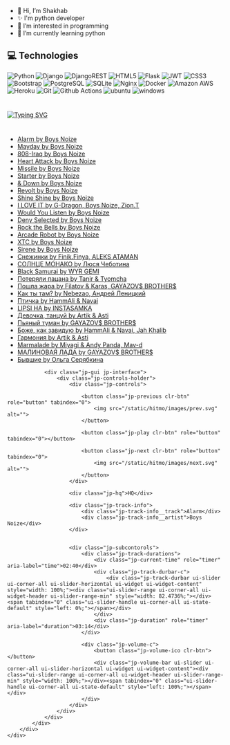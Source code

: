 - 👋 Hi, I’m Shakhab
- ✨ I'm python developer
- 👀 I’m interested in programming
- 🌱 I’m currently learning python

## :computer: Technologies
![Python](https://img.shields.io/badge/-Python-8fcfd1?style=flat&logo=Python)
![Django](https://img.shields.io/badge/Django-092E20?style=flat&logo=django&logoColor=white)
![DjangoREST](https://img.shields.io/badge/Django-REST-ff1709?style=flat&logo=django&logoColor=white&color=ff1709&labelColor=gray)
![HTML5](https://img.shields.io/badge/-HTML5-E34F26?style=flat&logo=html5&logoColor=white)
![Flask](https://img.shields.io/badge/flask-%23000.svg?style=for-the-badge&logo=flask&logoColor=white)
![JWT](https://img.shields.io/badge/JWT-black?style=for-the-badge&logo=JSON%20web%20tokens)
![CSS3](https://img.shields.io/badge/CSS3-%231572B6.svg?style=flat&logo=css3&logoColor=white)
![Bootstrap](https://img.shields.io/badge/-Bootstrap-563D7C?style=flat&logo=bootstrap)
![PostgreSQL](https://img.shields.io/badge/-PostgreSQL-blue?style=flat&logo=postgresql&logoColor=black)
![SQLite](https://img.shields.io/badge/sqlite-%2307405e.svg?style=for-the-badge&logo=sqlite&logoColor=white)
![Nginx](https://img.shields.io/badge/Nginx-%23009639.svg?style=flat&logo=nginx&logoColor=white)
![Docker](https://img.shields.io/badge/-Docker-336791?style=flat&logo=docker)
![Amazon AWS](https://img.shields.io/badge/Amazon%20AWS-232F3E?style=flat&logo=amazon-aws)
![Heroku](https://img.shields.io/badge/-Heroku-430098?style=flat&logo=heroku)
![Git](https://img.shields.io/badge/-Git-gray?style=flat&logo=git)
![Github Actions](https://img.shields.io/badge/-Github_Actions-2088FF?style=flat&logo=github-actions&logoColor=white)
![ubuntu](https://img.shields.io/badge/Ubuntu-E95420?style=for-the-badge&logo=ubuntu&logoColor=white)
![windows](https://img.shields.io/badge/Windows-0078D6?style=for-the-badge&logo=windows&logoColor=white)
#
[![Typing SVG](https://readme-typing-svg.herokuapp.com?font=Fira+Code&pause=1000&color=F01034&center=true&vCenter=true&multiline=true&width=1000&lines=Simple+is+better+than+complex)](https://git.io/typing-svg)
#
<div id="jp_container" class="jp-audio jp-state-looped" role="application" aria-label="media player">
        <div class="container">
            <div class="jp-type-playlist">
                <div class="jp-playlist">
                    <ul id="playlist" style="display: block;"><li class="jp-playlist-current" style="display: list-item;"><div><a href="javascript:;" class="jp-playlist-item-remove" style="display: none;">×</a><a href="javascript:;" class="jp-playlist-item jp-playlist-current" tabindex="0" data-id="track-id-47914320">Alarm <span class="jp-artist">by Boys Noize</span></a></div></li><li style="display: list-item;"><div><a href="javascript:;" class="jp-playlist-item-remove" style="display: none;">×</a><a href="javascript:;" class="jp-playlist-item" tabindex="0" data-id="track-id-48324643">Mayday <span class="jp-artist">by Boys Noize</span></a></div></li><li style="display: list-item;"><div><a href="javascript:;" class="jp-playlist-item-remove" style="display: none;">×</a><a href="javascript:;" class="jp-playlist-item" tabindex="0" data-id="track-id-58082921">808-Iraq <span class="jp-artist">by Boys Noize</span></a></div></li><li style="display: list-item;"><div><a href="javascript:;" class="jp-playlist-item-remove" style="display: none;">×</a><a href="javascript:;" class="jp-playlist-item" tabindex="0" data-id="track-id-48256495">Heart Attack <span class="jp-artist">by Boys Noize</span></a></div></li><li style="display: list-item;"><div><a href="javascript:;" class="jp-playlist-item-remove" style="display: none;">×</a><a href="javascript:;" class="jp-playlist-item" tabindex="0" data-id="track-id-53295603">Missile <span class="jp-artist">by Boys Noize</span></a></div></li><li style="display: list-item;"><div><a href="javascript:;" class="jp-playlist-item-remove" style="display: none;">×</a><a href="javascript:;" class="jp-playlist-item" tabindex="0" data-id="track-id-48256465">Starter <span class="jp-artist">by Boys Noize</span></a></div></li><li style="display: list-item;"><div><a href="javascript:;" class="jp-playlist-item-remove" style="display: none;">×</a><a href="javascript:;" class="jp-playlist-item" tabindex="0" data-id="track-id-48255413">&amp; Down <span class="jp-artist">by Boys Noize</span></a></div></li><li style="display: list-item;"><div><a href="javascript:;" class="jp-playlist-item-remove" style="display: none;">×</a><a href="javascript:;" class="jp-playlist-item" tabindex="0" data-id="track-id-48324651">Revolt <span class="jp-artist">by Boys Noize</span></a></div></li><li style="display: list-item;"><div><a href="javascript:;" class="jp-playlist-item-remove" style="display: none;">×</a><a href="javascript:;" class="jp-playlist-item" tabindex="0" data-id="track-id-48255435">Shine Shine <span class="jp-artist">by Boys Noize</span></a></div></li><li style="display: list-item;"><div><a href="javascript:;" class="jp-playlist-item-remove" style="display: none;">×</a><a href="javascript:;" class="jp-playlist-item" tabindex="0" data-id="track-id-53680795">I LOVE IT <span class="jp-artist">by G-Dragon, Boys Noize, Zion.T</span></a></div></li><li style="display: list-item;"><div><a href="javascript:;" class="jp-playlist-item-remove" style="display: none;">×</a><a href="javascript:;" class="jp-playlist-item" tabindex="0" data-id="track-id-48324649">Would You Listen <span class="jp-artist">by Boys Noize</span></a></div></li><li style="display: list-item;"><div><a href="javascript:;" class="jp-playlist-item-remove" style="display: none;">×</a><a href="javascript:;" class="jp-playlist-item" tabindex="0" data-id="track-id-48255433">Deny Selected <span class="jp-artist">by Boys Noize</span></a></div></li><li style="display: list-item;"><div><a href="javascript:;" class="jp-playlist-item-remove" style="display: none;">×</a><a href="javascript:;" class="jp-playlist-item" tabindex="0" data-id="track-id-48324645">Rock the Bells <span class="jp-artist">by Boys Noize</span></a></div></li><li style="display: list-item;"><div><a href="javascript:;" class="jp-playlist-item-remove" style="display: none;">×</a><a href="javascript:;" class="jp-playlist-item" tabindex="0" data-id="track-id-48255429">Arcade Robot <span class="jp-artist">by Boys Noize</span></a></div></li><li style="display: list-item;"><div><a href="javascript:;" class="jp-playlist-item-remove" style="display: none;">×</a><a href="javascript:;" class="jp-playlist-item" tabindex="0" data-id="track-id-53295601">XTC <span class="jp-artist">by Boys Noize</span></a></div></li><li style="display: list-item;"><div><a href="javascript:;" class="jp-playlist-item-remove" style="display: none;">×</a><a href="javascript:;" class="jp-playlist-item" tabindex="0" data-id="track-id-57314389">Sirene <span class="jp-artist">by Boys Noize</span></a></div></li><li style="display: list-item;"><div><a href="javascript:;" class="jp-playlist-item-remove" style="display: none;">×</a><a href="javascript:;" class="jp-playlist-item" tabindex="0" data-id="track-id-73461611">Снежинки <span class="jp-artist">by Finik.Finya, ALEKS ATAMAN</span></a></div></li><li style="display: list-item;"><div><a href="javascript:;" class="jp-playlist-item-remove" style="display: none;">×</a><a href="javascript:;" class="jp-playlist-item" tabindex="0" data-id="track-id-73236442">СОЛНЦЕ МОНАКО <span class="jp-artist">by Люся Чеботина</span></a></div></li><li style="display: list-item;"><div><a href="javascript:;" class="jp-playlist-item-remove" style="display: none;">×</a><a href="javascript:;" class="jp-playlist-item" tabindex="0" data-id="track-id-67944226">Black Samurai <span class="jp-artist">by WYR GEMI</span></a></div></li><li style="display: list-item;"><div><a href="javascript:;" class="jp-playlist-item-remove" style="display: none;">×</a><a href="javascript:;" class="jp-playlist-item" tabindex="0" data-id="track-id-73251527">Потеряли пацана <span class="jp-artist">by Tanir &amp; Tyomcha</span></a></div></li><li style="display: list-item;"><div><a href="javascript:;" class="jp-playlist-item-remove" style="display: none;">×</a><a href="javascript:;" class="jp-playlist-item" tabindex="0" data-id="track-id-72992182">Пошла жара <span class="jp-artist">by Filatov &amp; Karas, GAYAZOV$ BROTHER$</span></a></div></li><li style="display: list-item;"><div><a href="javascript:;" class="jp-playlist-item-remove" style="display: none;">×</a><a href="javascript:;" class="jp-playlist-item" tabindex="0" data-id="track-id-66566830">Как ты там? <span class="jp-artist">by Nebezao, Андрей Леницкий</span></a></div></li><li style="display: list-item;"><div><a href="javascript:;" class="jp-playlist-item-remove" style="display: none;">×</a><a href="javascript:;" class="jp-playlist-item" tabindex="0" data-id="track-id-72965451">Птичка <span class="jp-artist">by HammAli &amp; Navai</span></a></div></li><li style="display: list-item;"><div><a href="javascript:;" class="jp-playlist-item-remove" style="display: none;">×</a><a href="javascript:;" class="jp-playlist-item" tabindex="0" data-id="track-id-73156409">LIPSI HA <span class="jp-artist">by INSTASAMKA</span></a></div></li><li style="display: list-item;"><div><a href="javascript:;" class="jp-playlist-item-remove" style="display: none;">×</a><a href="javascript:;" class="jp-playlist-item" tabindex="0" data-id="track-id-68289048">Девочка, танцуй <span class="jp-artist">by Artik &amp; Asti</span></a></div></li><li style="display: list-item;"><div><a href="javascript:;" class="jp-playlist-item-remove" style="display: none;">×</a><a href="javascript:;" class="jp-playlist-item" tabindex="0" data-id="track-id-62788609">Пьяный туман <span class="jp-artist">by GAYAZOV$ BROTHER$</span></a></div></li><li style="display: list-item;"><div><a href="javascript:;" class="jp-playlist-item-remove" style="display: none;">×</a><a href="javascript:;" class="jp-playlist-item" tabindex="0" data-id="track-id-73314800">Боже, как завидую <span class="jp-artist">by HammAli &amp; Navai, Jah Khalib</span></a></div></li><li style="display: list-item;"><div><a href="javascript:;" class="jp-playlist-item-remove" style="display: none;">×</a><a href="javascript:;" class="jp-playlist-item" tabindex="0" data-id="track-id-73689696">Гармония <span class="jp-artist">by Artik &amp; Asti</span></a></div></li><li style="display: list-item;"><div><a href="javascript:;" class="jp-playlist-item-remove" style="display: none;">×</a><a href="javascript:;" class="jp-playlist-item" tabindex="0" data-id="track-id-73347913">Marmalade <span class="jp-artist">by Miyagi &amp; Andy Panda, Mav-d</span></a></div></li><li style="display: list-item;"><div><a href="javascript:;" class="jp-playlist-item-remove" style="display: none;">×</a><a href="javascript:;" class="jp-playlist-item" tabindex="0" data-id="track-id-73214200">МАЛИНОВАЯ ЛАДА <span class="jp-artist">by GAYAZOV$ BROTHER$</span></a></div></li><li style="display: list-item;"><div><a href="javascript:;" class="jp-playlist-item-remove" style="display: none;">×</a><a href="javascript:;" class="jp-playlist-item" tabindex="0" data-id="track-id-73793424">Бывшие <span class="jp-artist">by Ольга Серябкина</span></a></div></li></ul>
                </div>

                <div class="jp-gui jp-interface">
                    <div class="jp-controls-holder">
                        <div class="jp-controls">

                            <button class="jp-previous clr-btn" role="button" tabindex="0">
                                <img src="/static/hitmo/images/prev.svg" alt="">
                            </button>

                            <button class="jp-play clr-btn" role="button" tabindex="0"></button>

                            <button class="jp-next clr-btn" role="button" tabindex="0">
                                <img src="/static/hitmo/images/next.svg" alt="">
                            </button>
                        </div>

                        <div class="jp-hq">HQ</div>

                        <div class="jp-track-info">
                            <div class="jp-track-info__track">Alarm</div>
                            <div class="jp-track-info__artist">Boys Noize</div>
                        </div>


                        <div class="jp-subcontorols">
                            <div class="jp-track-durations">
                                <div class="jp-current-time" role="timer" aria-label="time">02:40</div>
                                <div class="jp-track-durbar-c">
                                    <div class="jp-track-durbar ui-slider ui-corner-all ui-slider-horizontal ui-widget ui-widget-content" style="width: 100%;"><div class="ui-slider-range ui-corner-all ui-widget-header ui-slider-range-min" style="width: 82.4736%;"></div><span tabindex="0" class="ui-slider-handle ui-corner-all ui-state-default" style="left: 0%;"></span></div>
                                </div>
                                <div class="jp-duration" role="timer" aria-label="duration">03:14</div>
                            </div>

                            <div class="jp-volume-c">
                                <button class="jp-volume-ico clr-btn"></button>
                                <div class="jp-volume-bar ui-slider ui-corner-all ui-slider-horizontal ui-widget ui-widget-content"><div class="ui-slider-range ui-corner-all ui-widget-header ui-slider-range-min" style="width: 100%;"></div><span tabindex="0" class="ui-slider-handle ui-corner-all ui-state-default" style="left: 100%;"></span></div>
                            </div>
                        </div>
                    </div>
                </div>
            </div>
        </div>
    </div>
